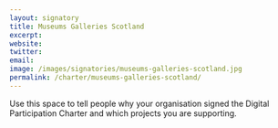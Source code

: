```yaml
---
layout: signatory
title: Museums Galleries Scotland
excerpt: 
website: 
twitter: 
email: 
image: /images/signatories/museums-galleries-scotland.jpg
permalink: /charter/museums-galleries-scotland/
---
```


Use this space to tell people why your organisation signed the Digital Participation Charter and which projects you are supporting.